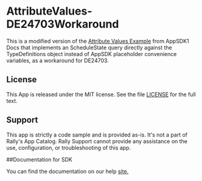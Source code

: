 AttributeValues-DE24703Workaround
=================================================

This is a modified version of the [Attribute Values Example](https://help.rallydev.com/data-examples#Attribute%20Values) from AppSDK1 Docs that implements an ScheduleState query directly against the TypeDefinitions object instead of AppSDK placeholder convenience variables, as a workaround for DE24703.


## License

This App is released under the MIT license.  See the file [LICENSE](./LICENSE) for the full text.

## Support
This app is strictly a code sample and is provided as-is. It's not a part of Rally's App Catalog. Rally Support cannot provide any assistance on the use, configuration, or troubleshooting of this app.

##Documentation for SDK

You can find the documentation on our help [site.](https://developer.rallydev.com)
